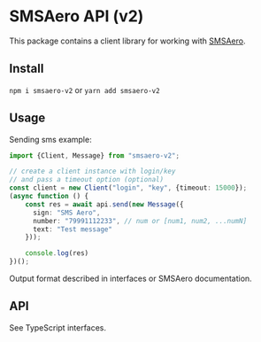 # SMSAero API (v2)

This package contains a client library for working with [SMSAero](https://smsaero.ru/api/description/).

## Install

`npm i smsaero-v2` or `yarn add smsaero-v2`

## Usage

Sending sms example:

```typescript
import {Client, Message} from "smsaero-v2";

// create a client instance with login/key
// and pass a timeout option (optional)
const client = new Client("login", "key", {timeout: 15000});
(async function () {
	const res = await api.send(new Message({
	  sign: "SMS Aero",
	  number: "79991112233", // num or [num1, num2, ...numN]
	  text: "Test message"
	}));

	console.log(res)
})();
```

Output format described in interfaces or SMSAero documentation.

## API

See TypeScript interfaces.
